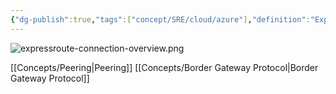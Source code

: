 ```yaml
---
{"dg-publish":true,"tags":["concept/SRE/cloud/azure"],"definition":"ExpressRoute lets you extend your on-premises networks into the Microsoft cloud over a private connection with the help of a connectivity provider.","ms-learn-url":"https://learn.microsoft.com/en-us/azure/expressroute/expressroute-introduction","creation_date":"2024-05-02 22:00","permalink":"/concepts/azure-express-route/","dgPassFrontmatter":true}
---
```



![expressroute-connection-overview.png](/img/user/images/expressroute-connection-overview.png)

[[Concepts/Peering\|Peering]]
[[Concepts/Border Gateway Protocol\|Border Gateway Protocol]]
